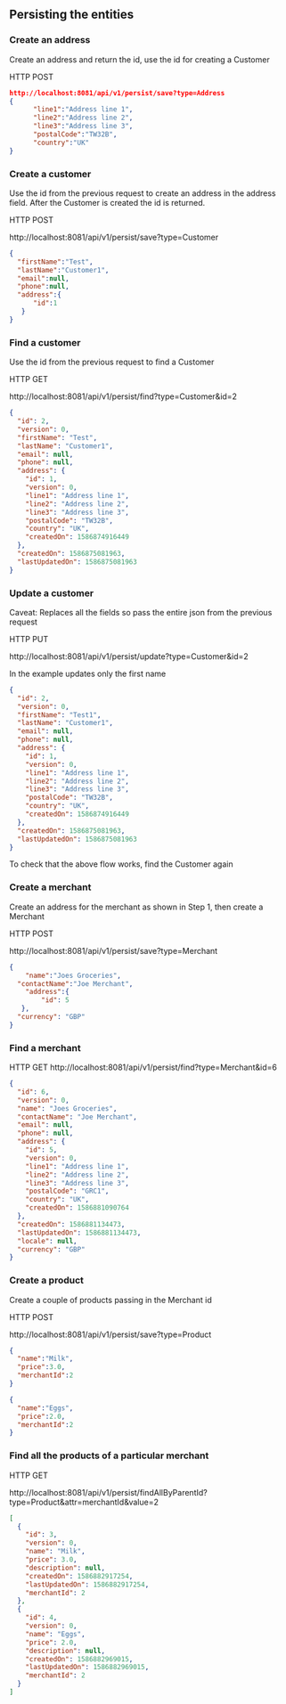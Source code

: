 ## Persisting the entities

### Create an address

Create an address and return the id, use the id for creating a Customer

HTTP POST

```json
http://localhost:8081/api/v1/persist/save?type=Address
{
      "line1":"Address line 1",
	  "line2":"Address line 2",
	  "line3":"Address line 3",
	  "postalCode":"TW32B",
	  "country":"UK"
}
```

### Create a customer

Use the id from the previous request to create an address in the address field.
After the Customer is created the id is returned.

HTTP POST

http://localhost:8081/api/v1/persist/save?type=Customer

```json
{ 
  "firstName":"Test",
  "lastName":"Customer1",
  "email":null,
  "phone":null,
  "address":{
      "id":1
   }
}
```

### Find a customer

Use the id from the previous request to find a Customer

HTTP GET

http://localhost:8081/api/v1/persist/find?type=Customer&id=2

```json
{
  "id": 2,
  "version": 0,
  "firstName": "Test",
  "lastName": "Customer1",
  "email": null,
  "phone": null,
  "address": {
    "id": 1,
    "version": 0,
    "line1": "Address line 1",
    "line2": "Address line 2",
    "line3": "Address line 3",
    "postalCode": "TW32B",
    "country": "UK",
    "createdOn": 1586874916449
  },
  "createdOn": 1586875081963,
  "lastUpdatedOn": 1586875081963
}
```

### Update a customer

Caveat: Replaces all the fields so pass the entire json from the previous request


HTTP PUT

http://localhost:8081/api/v1/persist/update?type=Customer&id=2

In the example updates only the first name

```json
{
  "id": 2,
  "version": 0,
  "firstName": "Test1",
  "lastName": "Customer1",
  "email": null,
  "phone": null,
  "address": {
    "id": 1,
    "version": 0,
    "line1": "Address line 1",
    "line2": "Address line 2",
    "line3": "Address line 3",
    "postalCode": "TW32B",
    "country": "UK",
    "createdOn": 1586874916449
  },
  "createdOn": 1586875081963,
  "lastUpdatedOn": 1586875081963
}
```

To check that the above flow works, find the Customer again

### Create a merchant

Create an address for the merchant as shown in Step 1, then create a Merchant

HTTP POST

http://localhost:8081/api/v1/persist/save?type=Merchant
```json
{
	"name":"Joes Groceries",
  "contactName":"Joe Merchant",
	"address":{
	    "id": 5
   },
  "currency": "GBP"
}
```
### Find a merchant

HTTP GET
http://localhost:8081/api/v1/persist/find?type=Merchant&id=6
```json
{
  "id": 6,
  "version": 0,
  "name": "Joes Groceries",
  "contactName": "Joe Merchant",
  "email": null,
  "phone": null,
  "address": {
    "id": 5,
    "version": 0,
    "line1": "Address line 1",
    "line2": "Address line 2",
    "line3": "Address line 3",
    "postalCode": "GRC1",
    "country": "UK",
    "createdOn": 1586881090764
  },
  "createdOn": 1586881134473,
  "lastUpdatedOn": 1586881134473,
  "locale": null,
  "currency": "GBP"
}
```

### Create a product

Create a couple of products passing in the Merchant id

HTTP POST

http://localhost:8081/api/v1/persist/save?type=Product
```json
{
  "name":"Milk",
  "price":3.0,
  "merchantId":2
}
```
```json
{
  "name":"Eggs",
  "price":2.0,
  "merchantId":2
}
```

### Find all the products of a particular merchant

HTTP GET

http://localhost:8081/api/v1/persist/findAllByParentId?type=Product&attr=merchantId&value=2

```json
[
  {
    "id": 3,
    "version": 0,
    "name": "Milk",
    "price": 3.0,
    "description": null,
    "createdOn": 1586882917254,
    "lastUpdatedOn": 1586882917254,
    "merchantId": 2
  },
  {
    "id": 4,
    "version": 0,
    "name": "Eggs",
    "price": 2.0,
    "description": null,
    "createdOn": 1586882969015,
    "lastUpdatedOn": 1586882969015,
    "merchantId": 2
  }
]

```





